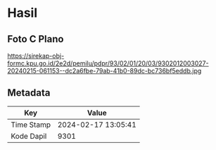# Hasil

## Foto C Plano

https://sirekap-obj-formc.kpu.go.id/2e2d/pemilu/pdpr/93/02/01/20/03/9302012003027-20240215-061153--dc2a6fbe-79ab-41b0-89dc-bc736bf5eddb.jpg


## Metadata

| Key        | Value               |
| ---------- | ------------------- |
| Time Stamp | 2024-02-17 13:05:41 |
| Kode Dapil | 9301                |



